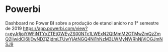 # Powerbi
Dashboard no Power BI sobre a produção de etanol anidro no 1° semestre de 2019  https://app.powerbi.com/view?r=eyJrIjoiYWFiNTYxZTEtOWEyZS00NTc1LWExN2QtMmM2OTMwZmQzZmQ2IiwidCI6IjEwNDZjZjdmLTUwYjAtNGQ4Ni1hNzM3LWMyNWRhNjViOGJmNSJ9
